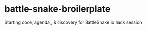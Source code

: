 # battle-snake-broilerplate
Starting code, agenda,, &amp; discovery for BattleSnake.io hack session
